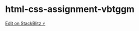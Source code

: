 # html-css-assignment-vbtggm

[Edit on StackBlitz ⚡️](https://stackblitz.com/edit/html-css-assignment-vbtggm)